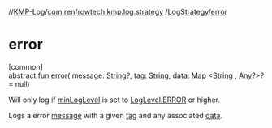 //[KMP-Log](../../../index.md)/[com.renfrowtech.kmp.log.strategy](../index.md)
/[LogStrategy](index.md)/[error](error.md)

# error

[common]\
abstract fun [error](error.md)(
message: [String](https://kotlinlang.org/api/latest/jvm/stdlib/kotlin/-string/index.html)?,
tag: [String](https://kotlinlang.org/api/latest/jvm/stdlib/kotlin/-string/index.html),
data: [Map](https://kotlinlang.org/api/latest/jvm/stdlib/kotlin.collections/-map/index.html)
&lt;[String](https://kotlinlang.org/api/latest/jvm/stdlib/kotlin/-string/index.html)
, [Any](https://kotlinlang.org/api/latest/jvm/stdlib/kotlin/-any/index.html)?&gt;? = null)

Will only log if [minLogLevel](min-log-level.md) is set
to [LogLevel.ERROR](../../com.renfrowtech.kmp.log/-log-level/-e-r-r-o-r/index.md) or higher.

Logs a error [message](error.md) with a given [tag](error.md) and any associated [data](error.md).
